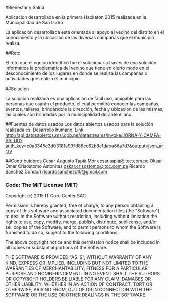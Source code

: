 #Bienestar y Salud

Aplicacion desarrollada en la primera Hackaton 2015 realizada en la Municipalidad de San Isidro

La aplicación desarrollada esta orientada al apoyo al vecino del distrito en el conocimiento y la ubicación de las diversas campañas que el municipio realiza.

##Reto

El reto que el equipo identificó fue el solucionar a través de una solución informática la problemática del vecino que tiene en cierto modo en el desconocimiento de los lugares en donde se realiza las campañas o actividades que realiza el municipio.

##Solución

La solución realizada es una aplicación de fácil uso, amigable para las personas que usarán el producto, el cual permitirá conocer las campañas, eventos, talleres, brindándole la dirección, fecha y ubicación de las mismas, las cuales son brindadas por la municipalidad durante el año.

##Fuentes de datos usados
Los datos abiertos usados para la solución realizada es:
Desarrollo humano.
Link: http://api.datosabiertos.msi.gob.pe/datastreams/invoke/JORNA-Y-CAMPA-SALUD?auth_key=c0a3345c3d03181a997d88cc62b8c1daba66a7d7&output=json_array

##Contribuidores
Cesar Augusto Tapia Mor <cesar.tapia@itcc.com.pe>
Oksar Omar Crisostomo Astonitas <oskar.crisostomo@itcc.com.pe>
Ricardo Sanchez Condori <ricardosanchezc10@gmail.com>


### Code: The MIT License (MIT)

Copyright (c) 2015 IT Core Center SAC

Permission is hereby granted, free of charge, to any person obtaining a copy
of this software and associated documentation files (the "Software"), to deal
in the Software without restriction, including without limitation the rights
to use, copy, modify, merge, publish, distribute, sublicense, and/or sell
copies of the Software, and to permit persons to whom the Software is
furnished to do so, subject to the following conditions:

The above copyright notice and this permission notice shall be included in
all copies or substantial portions of the Software.

THE SOFTWARE IS PROVIDED "AS IS", WITHOUT WARRANTY OF ANY KIND, EXPRESS OR
IMPLIED, INCLUDING BUT NOT LIMITED TO THE WARRANTIES OF MERCHANTABILITY,
FITNESS FOR A PARTICULAR PURPOSE AND NONINFRINGEMENT. IN NO EVENT SHALL THE
AUTHORS OR COPYRIGHT HOLDERS BE LIABLE FOR ANY CLAIM, DAMAGES OR OTHER
LIABILITY, WHETHER IN AN ACTION OF CONTRACT, TORT OR OTHERWISE, ARISING FROM,
OUT OF OR IN CONNECTION WITH THE SOFTWARE OR THE USE OR OTHER DEALINGS IN
THE SOFTWARE.
